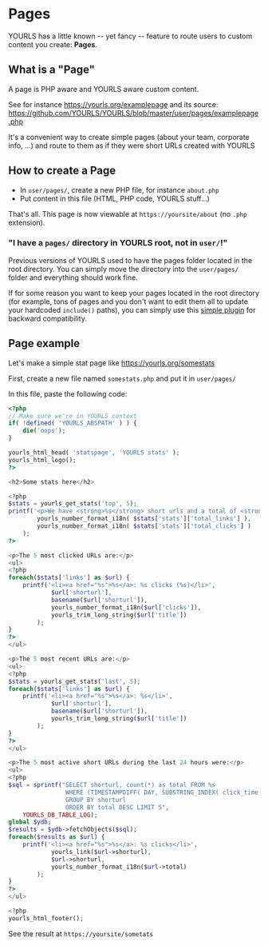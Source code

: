 # Pages

YOURLS has a little known -- yet fancy -- feature to route users to custom content you create: **Pages**.

## What is a "Page"

A page is PHP aware and YOURLS aware custom content.

See for instance <https://yourls.org/examplepage> and its source: <https://github.com/YOURLS/YOURLS/blob/master/user/pages/examplepage.php>

It's a convenient way to create simple pages (about your team, corporate info, ...) and route to them as if they were short URLs created with YOURLS

## How to create a Page

- In `user/pages/`, create a new PHP file, for instance `about.php`
- Put content in this file (HTML, PHP code, YOURLS stuff...)

That's all. This page is now viewable at `https://yoursite/about` (no `.php` extension).

### "I have a `pages/` directory in YOURLS root, not in `user/`!"

Previous versions of YOURLS used to have the pages folder located in the root directory. You can simply move the directory into the `user/pages/` folder and everything should work fine.

If for some reason you want to keep your pages located in the root directory (for example, tons of pages and you don't want to edit them all to update your hardcoded `include()` paths), you can simply use this [simple plugin](https://gist.github.com/ozh/715b9ecf34517717318a3a687252d286) for backward compatibility.

## Page example

Let's make a simple stat page like <https://yourls.org/somestats>

First, create a new file named `somestats.php` and put it in `user/pages/`

In this file, paste the following code:

```php
<?php
// Make sure we're in YOURLS context
if( !defined( 'YOURLS_ABSPATH' ) ) {
    die('oops');
}

yourls_html_head( 'statspage', 'YOURLS stats' );
yourls_html_logo();
?>

<h2>Some stats here</h2>

<?php
$stats = yourls_get_stats('top', 5);
printf('<p>We have <strong>%s</strong> short urls and a total of <strong>%s</strong> clicks</p>',
        yourls_number_format_i18n( $stats['stats']['total_links'] ),
        yourls_number_format_i18n( $stats['stats']['total_clicks'] )
    );
?>

<p>The 5 most clicked URLs are:</p>
<ul>
<?php
foreach($stats['links'] as $url) {
    printf('<li><a href="%s">%s</a>: %s clicks (%s)</li>',
            $url['shorturl'],
            basename($url['shorturl']),
            yourls_number_format_i18n($url['clicks']),
            yourls_trim_long_string($url['title'])
        );
}
?>
</ul>

<p>The 5 most recent URLs are:</p>
<ul>
<?php
$stats = yourls_get_stats('last', 5);
foreach($stats['links'] as $url) {
    printf('<li><a href="%s">%s</a>: %s</li>',
            $url['shorturl'],
            basename($url['shorturl']),
            yourls_trim_long_string($url['title'])
        );
}
?>
</ul>

<p>The 5 most active short URLs during the last 24 hours were:</p>
<ul>
<?php
$sql = sprintf("SELECT shorturl, count(*) as total FROM %s
                WHERE (TIMESTAMPDIFF( DAY, SUBSTRING_INDEX( click_time, ' ', 1 ), CURDATE() ) < 1 )
                GROUP BY shorturl
                ORDER BY total DESC LIMIT 5",
    YOURLS_DB_TABLE_LOG);
global $ydb;
$results = $ydb->fetchObjects($sql);
foreach($results as $url) {
    printf('<li><a href="%s">%s</a>: %s clicks</li>',
            yourls_link($url->shorturl),
            $url->shorturl,
            yourls_number_format_i18n($url->total)
        );
}
?>
</ul>

<?php
yourls_html_footer();
```

See the result at `https://yoursite/sometats`
